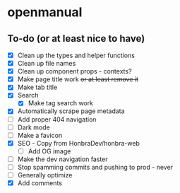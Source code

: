 # openmanual

## To-do (or at least nice to have)

- [x] Clean up the types and helper functions
- [x] Clean up file names
- [x] Clean up component props - contexts?
- [x] Make page title work ~~or at least remove it~~
- [x] Make tab title
- [x] Search
  - [x] Make tag search work
- [x] Automatically scrape page metadata
- [ ] Add proper 404 navigation
- [ ] Dark mode
- [ ] Make a favicon
- [x] SEO - Copy from HonbraDev/honbra-web
  - [ ] Add OG image
- [ ] Make the dev navigation faster
- [ ] Stop spamming commits and pushing to prod - never
- [ ] Generally optimize
- [x] Add comments
